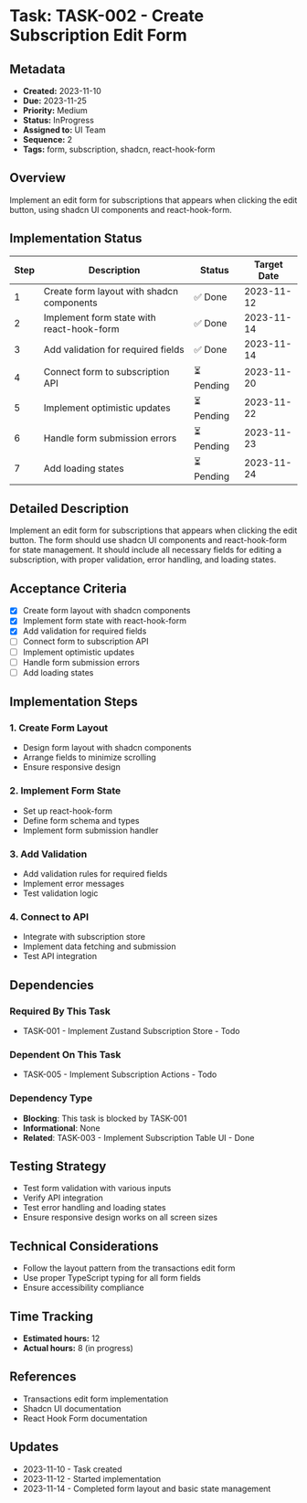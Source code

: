 # Task: TASK-002 - Create Subscription Edit Form

## Metadata
- **Created:** 2023-11-10
- **Due:** 2023-11-25
- **Priority:** Medium
- **Status:** InProgress
- **Assigned to:** UI Team
- **Sequence:** 2
- **Tags:** form, subscription, shadcn, react-hook-form

## Overview
Implement an edit form for subscriptions that appears when clicking the edit button, using shadcn UI components and react-hook-form.

## Implementation Status

| Step | Description | Status | Target Date |
|------|-------------|--------|-------------|
| 1 | Create form layout with shadcn components | ✅ Done | 2023-11-12 |
| 2 | Implement form state with react-hook-form | ✅ Done | 2023-11-14 |
| 3 | Add validation for required fields | ✅ Done | 2023-11-14 |
| 4 | Connect form to subscription API | ⏳ Pending | 2023-11-20 |
| 5 | Implement optimistic updates | ⏳ Pending | 2023-11-22 |
| 6 | Handle form submission errors | ⏳ Pending | 2023-11-23 |
| 7 | Add loading states | ⏳ Pending | 2023-11-24 |

## Detailed Description
Implement an edit form for subscriptions that appears when clicking the edit button. The form should use shadcn UI components and react-hook-form for state management. It should include all necessary fields for editing a subscription, with proper validation, error handling, and loading states.

## Acceptance Criteria
- [x] Create form layout with shadcn components
- [x] Implement form state with react-hook-form
- [x] Add validation for required fields
- [ ] Connect form to subscription API
- [ ] Implement optimistic updates
- [ ] Handle form submission errors
- [ ] Add loading states

## Implementation Steps

### 1. Create Form Layout
- Design form layout with shadcn components
- Arrange fields to minimize scrolling
- Ensure responsive design

### 2. Implement Form State
- Set up react-hook-form
- Define form schema and types
- Implement form submission handler

### 3. Add Validation
- Add validation rules for required fields
- Implement error messages
- Test validation logic

### 4. Connect to API
- Integrate with subscription store
- Implement data fetching and submission
- Test API integration

## Dependencies
### Required By This Task
- TASK-001 - Implement Zustand Subscription Store - Todo

### Dependent On This Task
- TASK-005 - Implement Subscription Actions - Todo

### Dependency Type
- **Blocking**: This task is blocked by TASK-001
- **Informational**: None
- **Related**: TASK-003 - Implement Subscription Table UI - Done

## Testing Strategy
- Test form validation with various inputs
- Verify API integration
- Test error handling and loading states
- Ensure responsive design works on all screen sizes

## Technical Considerations
- Follow the layout pattern from the transactions edit form
- Use proper TypeScript typing for all form fields
- Ensure accessibility compliance

## Time Tracking
- **Estimated hours:** 12
- **Actual hours:** 8 (in progress)

## References
- Transactions edit form implementation
- Shadcn UI documentation
- React Hook Form documentation

## Updates
- 2023-11-10 - Task created
- 2023-11-12 - Started implementation
- 2023-11-14 - Completed form layout and basic state management
